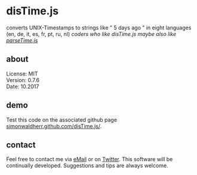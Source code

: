 # disTime.js

converts UNIX-Timestamps to strings like " 5 days ago " in eight languages (en, de, it, es, fr, pt, ru, nl)
*coders who like disTime.js maybe also like [parseTime.js](https://github.com/SimonWaldherr/parseTime.js)*

## about

License:   MIT  
Version: 0.7.6  
Date:  10.2017  

## demo

Test this code on the associated github page [simonwaldherr.github.com/disTime.js/](http://simonwaldherr.github.com/disTime.js/).

## contact

Feel free to contact me via [eMail](mailto:contact@simonwaldherr.de) or on [Twitter](http://twitter.com/simonwaldherr). This software will be continually developed. Suggestions and tips are always welcome.
